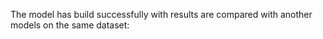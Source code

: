 The model has build successfully with results are compared with another models on the same dataset:




